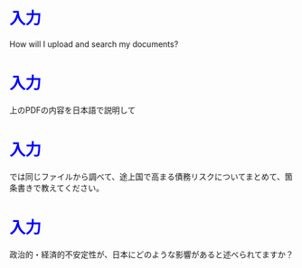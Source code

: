# <span style="color:blue">入力</span>
How will I upload and search my documents?


# <span style="color:blue">入力</span>

上のPDFの内容を日本語で説明して


# <span style="color:blue">入力</span>
では同じファイルから調べて、途上国で高まる債務リスクについてまとめて、箇条書きで教えてください。


# <span style="color:blue">入力</span>
政治的・経済的不安定性が、日本にどのような影響があると述べられてますか？